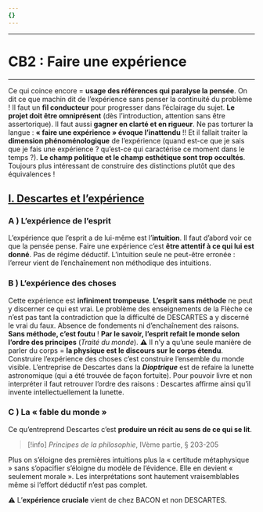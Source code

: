```yaml
---
{}
---
```

***
# CB2 : Faire une expérience
***
Ce qui coince encore = **usage des références qui paralyse la pensée**. On dit ce que machin dit de l’expérience sans penser la continuité du problème ! Il faut un **fil conducteur** pour progresser dans l’éclairage du sujet. **Le projet doit être omniprésent** (dès l’introduction, attention sans être assertorique). Il faut aussi **gagner en clarté et en rigueur**.  Ne pas torturer la langue : **« faire une expérience » évoque l’inattendu** !! Et il fallait traiter la **dimension phénoménologique** de l’expérience (quand est-ce que je sais que je fais une expérience ? qu’est-ce qui caractérise ce moment dans le temps ?). **Le champ politique et le champ esthétique sont trop occultés**. Toujours plus intéressant de construire des distinctions plutôt que des équivalences ! 

## <u>I. Descartes et l’expérience</u>

### A ) L’expérience de l’esprit

L’expérience que l’esprit a de lui-même est l’**intuition**. Il faut d’abord voir ce que la pensée pense. Faire une expérience c’est **être attentif à ce qui lui est donné**. Pas de régime déductif. L’intuition seule ne peut-être erronée : l’erreur vient de l’enchaînement non méthodique des intuitions. 

### B ) L’expérience des choses 

Cette expérience est **infiniment trompeuse**. **L’esprit sans méthode** ne peut y discerner ce qui est vrai. Le problème des enseignements de la Flèche ce n’est pas tant la contradiction que la difficulté de DESCARTES a y discerné le vrai du faux. Absence de fondements ni d’enchaînement des raisons. **Sans méthode, c’est foutu** ! **Par le savoir, l’esprit refait le monde selon l’ordre des principes** (*Traité du monde*). ⚠ Il n’y a qu’une seule manière de parler du corps = **la physique est le discours sur le corps étendu**. Construire l’expérience des choses c’est construire l’ensemble du monde visible. L’entreprise de Descartes dans la ***Dioptrique*** est de refaire la lunette astronomique (qui a été trouvée de façon fortuite). Pour pouvoir livre et non interpréter il faut retrouver l’ordre des raisons : Descartes affirme ainsi qu’il invente intellectuellement la lunette. 

### C ) La « fable du monde »

Ce qu’entreprend Descartes c’est **produire un récit au sens de ce qui se lit**. 

> [!info] *Principes de la philosophie*, IVème partie, § 203-205

Plus on s’éloigne des premières intuitions plus la « certitude métaphysique » sans s’opacifier s’éloigne du modèle de l’évidence. Elle en devient « seulement morale ». Les interprétations sont hautement vraisemblables même si l’effort déductif n’est pas complet. 

⚠ L’**expérience cruciale** vient de chez BACON et non DESCARTES. 

